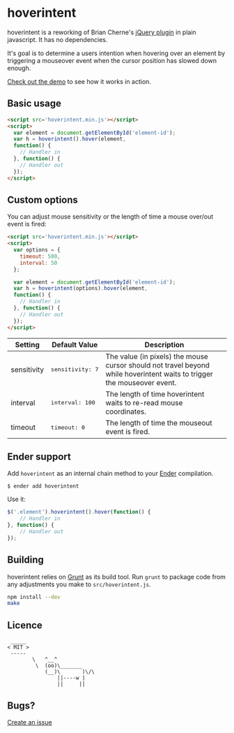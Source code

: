# hoverintent

hoverintent is a reworking of Brian Cherne's [jQuery plugin](http://cherne.net/brian/resources/jquery.hoverIntent.html)
in plain javascript. It has no dependencies.

It's goal is to determine a users intention when hovering over an element by triggering a mouseover event when the cursor position
has slowed down enough.

[Check out the demo](http://tristen.ca/hoverintent.js) to see how it works in action.

## Basic usage

``` html
<script src='hoverintent.min.js'></script>
<script>
  var element = document.getElementById('element-id');
  var h = hoverintent().hover(element,
  function() {
    // Handler in
  }, function() {
    // Handler out
  });
</script>
```

## Custom options
You can adjust mouse sensitivity or the length of time a mouse over/out event is fired:

``` html
<script src='hoverintent.min.js'></script>
<script>
  var options = {
    timeout: 500,
    interval: 50
  };

  var element = document.getElementById('element-id');
  var h = hoverintent(options).hover(element,
  function() {
    // Handler in
  }, function() {
    // Handler out
  });
</script>
```

| Setting | Default Value | Description |
| ---- | ---- | ---- |
| sensitivity | <pre>sensitivity: 7</pre> | The value (in pixels) the mouse cursor should not travel beyond while hoverintent waits to trigger the mouseover event. |
| interval | <pre>interval: 100</pre> | The length of time hoverintent waits to re-read mouse coordinates. |
| timeout | <pre>timeout: 0</pre> | The length of time the mouseout event is fired. |

## Ender support
Add `hoverintent` as an internal chain method to your [Ender](http://ender.no.de) compilation.

``` shell
$ ender add hoverintent
```

Use it:

``` js
$('.element').hoverintent().hover(function() {
    // Handler in
}, function() {
    // Handler out
});
```

## Building

hoverintent relies on [Grunt](http://gruntjs.com) as its build tool. Run `grunt` to package code
from any adjustments you make to `src/hoverintent.js`.

``` bash
npm install --dev
make
```

## Licence

     _____
    < MIT >
     -----
            \   ^__^
             \  (oo)\_______
                (__)\       )\/\
                    ||----w |
                    ||     ||

## Bugs?

[Create an issue](https://github.com/tristen/hoverintent/issues)
